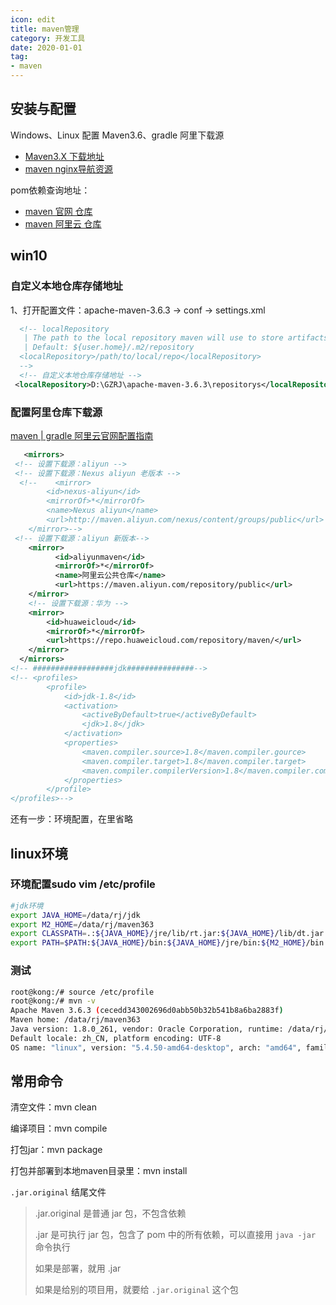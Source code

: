 ```yaml
---
icon: edit
title: maven管理
category: 开发工具
date: 2020-01-01
tag:
- maven
---
```


<!-- more -->

## 安装与配置
Windows、Linux 配置 Maven3.6、gradle 阿里下载源

- [Maven3.X 下载地址](https://maven.apache.org/download.cgi)
- [maven nginx导航资源](https://mirrors.bfsu.edu.cn/apache/maven/)

pom依赖查询地址：
- [maven 官网 仓库](https://mvnrepository.com/)
- [maven 阿里云 仓库](https://developer.aliyun.com/mvn/search)


## win10

### 自定义本地仓库存储地址

1、打开配置文件：apache-maven-3.6.3 -> conf -> settings.xml

```xml
  <!-- localRepository
   | The path to the local repository maven will use to store artifacts.
   | Default: ${user.home}/.m2/repository
  <localRepository>/path/to/local/repo</localRepository>
  -->
  <!-- 自定义本地仓库存储地址 -->
 <localRepository>D:\GZRJ\apache-maven-3.6.3\repositorys</localRepository>
```


### 配置阿里仓库下载源

[maven | gradle  阿里云官网配置指南](https://developer.aliyun.com/mvn/guide)

```xml
   <mirrors>
 <!-- 设置下载源：aliyun -->
 <!-- 设置下载源：Nexus aliyun 老版本 -->
  <!--    <mirror>
		<id>nexus-aliyun</id>
		<mirrorOf>*</mirrorOf>
		<name>Nexus aliyun</name>
		<url>http://maven.aliyun.com/nexus/content/groups/public</url>
	</mirror>-->
 <!-- 设置下载源：aliyun 新版本-->
	<mirror>
		  <id>aliyunmaven</id>
		  <mirrorOf>*</mirrorOf>
		  <name>阿里云公共仓库</name>
		  <url>https://maven.aliyun.com/repository/public</url>
	</mirror>
	<!-- 设置下载源：华为 -->
	<mirror>
	    <id>huaweicloud</id>
	    <mirrorOf>*</mirrorOf>
	    <url>https://repo.huaweicloud.com/repository/maven/</url>
	</mirror> 
  </mirrors>
<!-- ##################jdk###############-->
<!-- <profiles>
		<profile>
            <id>jdk-1.8</id>
            <activation>
                <activeByDefault>true</activeByDefault>
                <jdk>1.8</jdk>
            </activation>
            <properties>
                <maven.compiler.source>1.8</maven.compiler.gource>
                <maven.compiler.target>1.8</maven.compiler.target>
                <maven.compiler.compilerVersion>1.8</maven.compiler.compilerVersion>
            </properties>
        </profile>
</profiles>-->
```

还有一步：环境配置，在里省略

## linux环境

### 环境配置sudo vim /etc/profile

```bash
#jdk环境
export JAVA_HOME=/data/rj/jdk
export M2_HOME=/data/rj/maven363
export CLASSPATH=.:${JAVA_HOME}/jre/lib/rt.jar:${JAVA_HOME}/lib/dt.jar:${JAVA_HOME}/lib/tools.jar
export PATH=$PATH:${JAVA_HOME}/bin:${JAVA_HOME}/jre/bin:${M2_HOME}/bin
```

### 测试

```bash
root@kong:/# source /etc/profile
root@kong:/# mvn -v
Apache Maven 3.6.3 (cecedd343002696d0abb50b32b541b8a6ba2883f)
Maven home: /data/rj/maven363
Java version: 1.8.0_261, vendor: Oracle Corporation, runtime: /data/rj/jdk/jre
Default locale: zh_CN, platform encoding: UTF-8
OS name: "linux", version: "5.4.50-amd64-desktop", arch: "amd64", family: "unix"
```



## 常用命令

清空文件：mvn clean

编译项目：mvn compile

打包jar：mvn package

打包并部署到本地maven目录里：mvn install



`.jar.original` 结尾文件

> .jar.original 是普通 jar 包，不包含依赖
> 
> .jar 是可执行 jar 包，包含了 pom 中的所有依赖，可以直接用 `java -jar` 命令执行
> 
> 如果是部署，就用 .jar
> 
> 如果是给别的项目用，就要给 `.jar.original` 这个包


